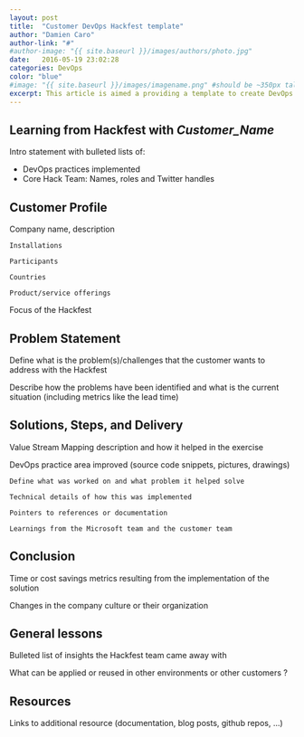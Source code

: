 ```yaml
---
layout: post
title:  "Customer DevOps Hackfest template"
author: "Damien Caro"
author-link: "#"
#author-image: "{{ site.baseurl }}/images/authors/photo.jpg"
date:   2016-05-19 23:02:28
categories: DevOps
color: "blue"
#image: "{{ site.baseurl }}/images/imagename.png" #should be ~350px tall
excerpt: This article is aimed a providing a template to create DevOps Hackfest articles.
---
```


## Learning from Hackfest with *Customer_Name* ##

Intro statement with bulleted lists of:

- DevOps practices implemented 
- Core Hack Team: Names, roles and Twitter handles
 
## Customer Profile ##
Company name, description

	Installations

	Participants

	Countries

	Product/service offerings

Focus of the Hackfest

 
## Problem Statement ##


Define what is the problem(s)/challenges that the customer wants to address with the Hackfest

Describe how the problems have been identified and what is the current situation (including metrics like the lead time) 
 
## Solutions, Steps, and Delivery ##


Value Stream Mapping description and how it helped in the exercise


DevOps practice area improved (source code snippets, pictures, drawings)

	Define what was worked on and what problem it helped solve

	Technical details of how this was implemented
	
	Pointers to references or documentation 
	
	Learnings from the Microsoft team and the customer team
 
## Conclusion ##

Time or cost savings metrics resulting from the implementation of the solution

Changes in the company culture or their organization



## General lessons ##
Bulleted list of insights the Hackfest team came away with

What can be applied or reused in other environments or other customers ?

## Resources ##
Links to additional resource (documentation, blog posts, github repos, ...)
